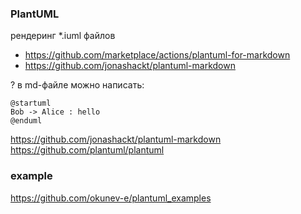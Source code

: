 ### PlantUML

рендеринг *.iuml файлов
- https://github.com/marketplace/actions/plantuml-for-markdown
- https://github.com/jonashackt/plantuml-markdown


? в md-файле можно написать:

```plantuml
@startuml
Bob -> Alice : hello
@enduml
```

https://github.com/jonashackt/plantuml-markdown  
https://github.com/plantuml/plantuml  

### example 
https://github.com/okunev-e/plantuml_examples
